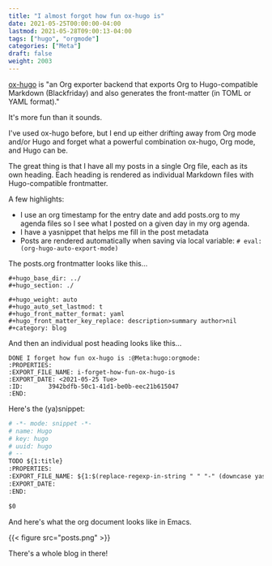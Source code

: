```yaml
---
title: "I almost forgot how fun ox-hugo is"
date: 2021-05-25T00:00:00-04:00
lastmod: 2021-05-28T09:00:13-04:00
tags: ["hugo", "orgmode"]
categories: ["Meta"]
draft: false
weight: 2003
---
```


[ox-hugo](https://ox-hugo.scripter.co) is "an Org exporter backend that exports Org to Hugo-compatible Markdown (Blackfriday) and also generates the front-matter (in TOML or YAML format)."

It's more fun than it sounds.

<!--more-->

I've used ox-hugo before, but I end up either drifting away from Org mode and/or Hugo and forget what a powerful combination ox-hugo, Org mode, and Hugo can be.

The great thing is that I have all my posts in a single Org file, each as its own heading. Each heading is rendered as individual Markdown files with Hugo-compatible frontmatter.

A few highlights:

-   I use an org timestamp for the entry date and add posts.org to my agenda files so I see what I posted on a given day in my org agenda.
-   I have a yasnippet that helps me fill in the post metadata
-   Posts are rendered automatically when saving via local variable: `# eval: (org-hugo-auto-export-mode)`

The posts.org frontmatter looks like this...

```text
#+hugo_base_dir: ../
#+hugo_section: ./

#+hugo_weight: auto
#+hugo_auto_set_lastmod: t
#+hugo_front_matter_format: yaml
#+hugo_front_matter_key_replace: description>summary author>nil
#+category: blog
```

And then an individual post heading looks like this...

```text
DONE I forget how fun ox-hugo is :@Meta:hugo:orgmode:
:PROPERTIES:
:EXPORT_FILE_NAME: i-forget-how-fun-ox-hugo-is
:EXPORT_DATE: <2021-05-25 Tue>
:ID:       3942bdfb-50c1-41d1-be0b-eec21b615047
:END:
```

Here's the (ya)snippet:

```org
# -*- mode: snippet -*-
# name: Hugo
# key: hugo
# uuid: hugo
# --
TODO ${1:title}
:PROPERTIES:
:EXPORT_FILE_NAME: ${1:$(replace-regexp-in-string " " "-" (downcase yas-text))}
:EXPORT_DATE:
:END:

$0
```

And here's what the org document looks like in Emacs.

{{< figure src="posts.png" >}}

There's a whole blog in there!

[//]: # "Exported with love from a post written in Org mode"
[//]: # "- https://github.com/kaushalmodi/ox-hugo"
